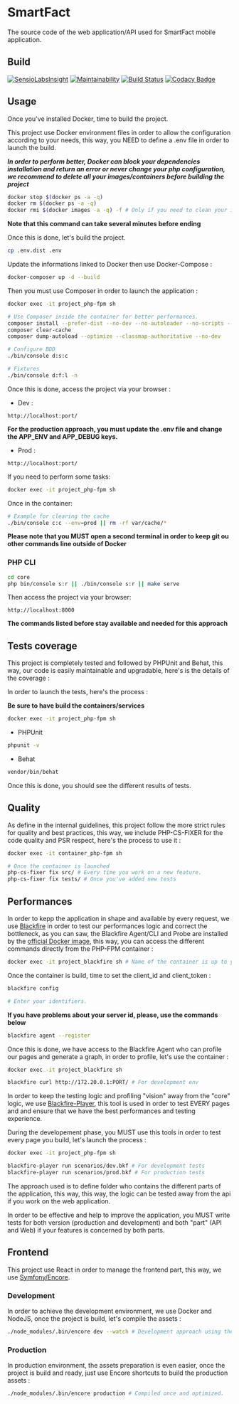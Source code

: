 # SmartFact

The source code of the web application/API used for SmartFact mobile application.

## Build

[![SensioLabsInsight](https://insight.sensiolabs.com/projects/e255fc48-1265-4a49-a950-4c71fee7d0ef/mini.png)](https://insight.sensiolabs.com/projects/e255fc48-1265-4a49-a950-4c71fee7d0ef)
[![Maintainability](https://api.codeclimate.com/v1/badges/d996390800b4a91d6247/maintainability)](https://codeclimate.com/github/Guikingone/SmartFact/maintainability)
[![Build Status](https://travis-ci.org/Guikingone/SmartFact.svg?branch=master)](https://travis-ci.org/Guikingone/SmartFact)
[![Codacy Badge](https://api.codacy.com/project/badge/Grade/61a5f23ecfe641b7a0c43f24e7b25691)](https://www.codacy.com/app/Guikingone/SmartFact?utm_source=github.com&amp;utm_medium=referral&amp;utm_content=Guikingone/SmartFact&amp;utm_campaign=Badge_Grade)

## Usage

Once you've installed Docker, time to build the project.

This project use Docker environment files in order to allow the configuration according to your needs,
this way, you NEED to define a .env file in order to launch the build.

**_In order to perform better, Docker can block your dependencies installation and return an error
or never change your php configuration, we recommend to delete all your images/containers
before building the project_**

```bash
docker stop $(docker ps -a -q)
docker rm $(docker ps -a -q)
docker rmi $(docker images -a -q) -f # Only if you need to clean your images and containers stored locally.
```

**Note that this command can take several minutes before ending**

Once this is done, let's build the project.

```bash
cp .env.dist .env
```

Update the informations linked to Docker then use Docker-Compose : 

```bash
docker-composer up -d --build
```

Then you must use Composer in order to launch the application : 

```bash
docker exec -it project_php-fpm sh 

# Use Composer inside the container for better performances.
composer install --prefer-dist --no-dev --no-autoloader --no-scripts --no-progress --no-suggest
composer clear-cache
composer dump-autoload --optimize --classmap-authoritative --no-dev

# Configure BDD
./bin/console d:s:c 

# Fixtures
./bin/console d:f:l -n
```

Once this is done, access the project via your browser : 

- Dev : 

```
http://localhost:port/
```

**For the production approach, you must update the .env file and change the APP_ENV and APP_DEBUG keys.**

- Prod : 

```
http://localhost:port/
```

If you need to perform some tasks:

```bash
docker exec -it project_php-fpm sh
```

Once in the container:

```bash
# Example for clearing the cache
./bin/console c:c --env=prod || rm -rf var/cache/*
```

**Please note that you MUST open a second terminal in order to keep git ou other commands line outside of Docker**

### PHP CLI

```bash
cd core
php bin/console s:r || ./bin/console s:r || make serve
```

Then access the project via your browser: 

```
http://localhost:8000
```

**The commands listed before stay available and needed for this approach**

## Tests coverage

This project is completely tested and followed by PHPUnit and Behat, this way, our code is easily maintainable
and upgradable, here's is the details of the coverage : 

In order to launch the tests, here's the process : 

**Be sure to have build the containers/services**

```bash
docker exec -it project_php-fpm sh 
```

- PHPUnit 

```bash
phpunit -v
```

- Behat

```bash
vendor/bin/behat
```

Once this is done, you should see the different results of tests.

## Quality

As define in the internal guidelines, this project follow the more strict rules for
quality and best practices, this way, we include PHP-CS-FIXER for the code quality and PSR 
respect, here's the process to use it : 

```bash
docker exec -it container_php-fpm sh

# Once the container is launched
php-cs-fixer fix src/ # Every time you work on a new feature.
php-cs-fixer fix tests/ # Once you've added new tests
```

## Performances

In order to kepp the application in shape and available by every request, 
we use [Blackfire](https://blackfire.io/) in order to test our performances 
logic and correct the bottleneck, as you can saw, 
the Blackfire Agent/CLI and Probe are installed by the [official Docker image](https://blackfire.io/docs/integrations/docker), 
this way, you can access the different commands directly from the PHP-FPM container : 

```bash
docker exec -it project_blackfire sh # Name of the container is up to you.
```

Once the container is build, time to set the client_id and client_token : 

```bash
blackfire config 

# Enter your identifiers.
```

**If you have problems about your server id, please, use the commands below**

```bash
blackfire agent --register 
```

Once this is done, we have access to the Blackfire Agent who can profile our pages
and generate a graph, in order to profile, let's use the container :

```bash
docker exec -it project_blackfire sh

blackfire curl http://172.20.0.1:PORT/ # For development env
```

In order to keep the testing logic and profiling "vision" away from the "core" logic, 
we use [Blackfire-Player](https://blackfire.io/docs/player/index),
this tool is used in order to test EVERY pages and and ensure that we have the best 
performances and testing experience.

During the developement phase, you MUST use this tools in order to test every page
you build, let's launch the process : 

```bash
docker exec -it project_php-fpm sh

blackfire-player run scenarios/dev.bkf # For development tests
blackfire-player run scenarios/prod.bkf # For production tests
```

The approach used is to define folder who contains the different parts of the application, 
this way, this way, the logic can be tested away from the api if you work on the web application.

In order to be effective and help to improve the application, you MUST write tests for both
version (production and development) and both "part" (API and Web) if your features is 
concerned by both parts.

## Frontend

This project use React in order to manage the frontend part, this way, 
we use [Symfony/Encore]('https://symfony.com/doc/current/frontend.html').

### Development 

In order to achieve the development environment, we use Docker and NodeJS, once the project is build, let's compile the assets : 

```bash
./node_modules/.bin/encore dev --watch # Development approach using the watcher.
```

### Production

In production environment, the assets preparation is even easier, once the project is build and ready, just use
Encore shortcuts to build the production assets : 

```bash
./node_modules/.bin/encore production # Compiled once and optimized.
```
